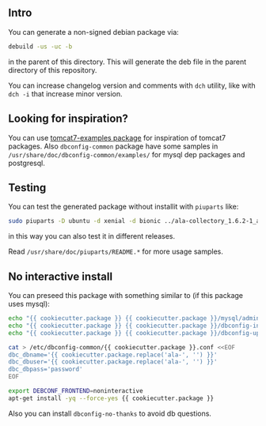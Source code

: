 ## Intro

You can generate a non-signed debian package via:

```bash
debuild -us -uc -b
```
in the parent of this directory. This will generate the deb file in the parent directory of this repository.

You can increase changelog version and comments with `dch` utility, like with `dch -i` that increase minor version.

## Looking for inspiration?

You can use [tomcat7-examples package](https://salsa.debian.org/java-team/tomcat7/tree/master/debian) for inspiration of tomcat7 packages. Also `dbconfig-common` package have some samples in `/usr/share/doc/dbconfig-common/examples/` for mysql dep packages and postgresql.

## Testing

You can test the generated package without installit with `piuparts` like:

```bash
sudo piuparts -D ubuntu -d xenial -d bionic ../ala-collectory_1.6.2-1_all.deb
```
in this way you can also test it in different releases.

Read `/usr/share/doc/piuparts/README.*` for more usage samples.

## No interactive install

You can preseed this package with something similar to (if this package uses mysql):

```bash
echo "{{ cookiecutter.package }} {{ cookiecutter.package }}/mysql/admin-pass password $DB_ROOT_PWD" | debconf-set-selections && \
echo "{{ cookiecutter.package }} {{ cookiecutter.package }}/dbconfig-install boolean true" | debconf-set-selections && \
echo "{{ cookiecutter.package }} {{ cookiecutter.package }}/dbconfig-upgrade boolean true" | debconf-set-selections

cat > /etc/dbconfig-common/{{ cookiecutter.package }}.conf <<EOF
dbc_dbname='{{ cookiecutter.package.replace('ala-', '') }}'
dbc_dbuser='{{ cookiecutter.package.replace('ala-', '') }}'
dbc_dbpass='password'
EOF

export DEBCONF_FRONTEND=noninteractive
apt-get install -yq --force-yes {{ cookiecutter.package }}
```

Also you can install `dbconfig-no-thanks` to avoid db questions.

